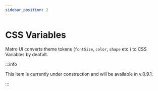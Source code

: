 ```yaml
---
sidebar_position: 2
---
```


# CSS Variables

Matro UI converts theme tokens (`fontSize`, `color`, `shape` etc.) to CSS Variables by deafult.

:::info

This item is currently under construction and will be available in v.0.9.1.

:::
